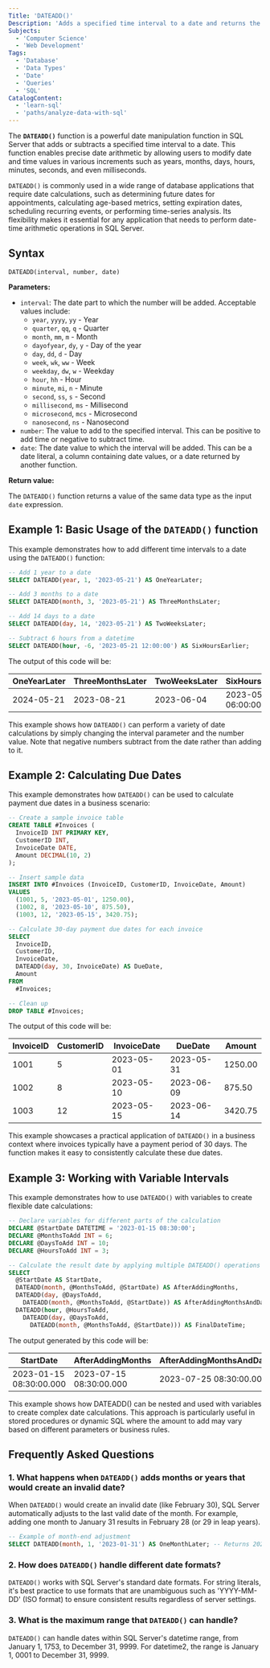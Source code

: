 ```yaml
---
Title: 'DATEADD()'
Description: 'Adds a specified time interval to a date and returns the modified date.'
Subjects:
  - 'Computer Science'
  - 'Web Development'
Tags:
  - 'Database'
  - 'Data Types'
  - 'Date'
  - 'Queries'
  - 'SQL'
CatalogContent:
  - 'learn-sql'
  - 'paths/analyze-data-with-sql'
---
```


The **`DATEADD()`** function is a powerful date manipulation function in SQL Server that adds or subtracts a specified time interval to a date. This function enables precise date arithmetic by allowing users to modify date and time values in various increments such as years, months, days, hours, minutes, seconds, and even milliseconds.

`DATEADD()` is commonly used in a wide range of database applications that require date calculations, such as determining future dates for appointments, calculating age-based metrics, setting expiration dates, scheduling recurring events, or performing time-series analysis. Its flexibility makes it essential for any application that needs to perform date-time arithmetic operations in SQL Server.

## Syntax

```pseudo
DATEADD(interval, number, date)
```

**Parameters:**

- `interval`: The date part to which the number will be added. Acceptable values include:
  - `year`, `yyyy`, `yy` - Year
  - `quarter`, `qq`, `q` - Quarter
  - `month`, `mm`, `m` - Month
  - `dayofyear`, `dy`, `y` - Day of the year
  - `day`, `dd`, `d` - Day
  - `week`, `wk`, `ww` - Week
  - `weekday`, `dw`, `w` - Weekday
  - `hour`, `hh` - Hour
  - `minute`, `mi`, `n` - Minute
  - `second`, `ss`, `s` - Second
  - `millisecond`, `ms` - Millisecond
  - `microsecond`, `mcs` - Microsecond
  - `nanosecond`, `ns` - Nanosecond
- `number`: The value to add to the specified interval. This can be positive to add time or negative to subtract time.
- `date`: The date value to which the interval will be added. This can be a date literal, a column containing date values, or a date returned by another function.

**Return value:**

The `DATEADD()` function returns a value of the same data type as the input `date` expression.

## Example 1: Basic Usage of the `DATEADD()` function

This example demonstrates how to add different time intervals to a date using the `DATEADD()` function:

```sql
-- Add 1 year to a date
SELECT DATEADD(year, 1, '2023-05-21') AS OneYearLater;

-- Add 3 months to a date
SELECT DATEADD(month, 3, '2023-05-21') AS ThreeMonthsLater;

-- Add 14 days to a date
SELECT DATEADD(day, 14, '2023-05-21') AS TwoWeeksLater;

-- Subtract 6 hours from a datetime
SELECT DATEADD(hour, -6, '2023-05-21 12:00:00') AS SixHoursEarlier;
```

The output of this code will be:

| OneYearLater | ThreeMonthsLater | TwoWeeksLater | SixHoursEarlier         |
| ------------ | ---------------- | ------------- | ----------------------- |
| 2024-05-21   | 2023-08-21       | 2023-06-04    | 2023-05-21 06:00:00.000 |

This example shows how `DATEADD()` can perform a variety of date calculations by simply changing the interval parameter and the number value. Note that negative numbers subtract from the date rather than adding to it.

## Example 2: Calculating Due Dates

This example demonstrates how `DATEADD()` can be used to calculate payment due dates in a business scenario:

```sql
-- Create a sample invoice table
CREATE TABLE #Invoices (
  InvoiceID INT PRIMARY KEY,
  CustomerID INT,
  InvoiceDate DATE,
  Amount DECIMAL(10, 2)
);

-- Insert sample data
INSERT INTO #Invoices (InvoiceID, CustomerID, InvoiceDate, Amount)
VALUES
  (1001, 5, '2023-05-01', 1250.00),
  (1002, 8, '2023-05-10', 875.50),
  (1003, 12, '2023-05-15', 3420.75);

-- Calculate 30-day payment due dates for each invoice
SELECT
  InvoiceID,
  CustomerID,
  InvoiceDate,
  DATEADD(day, 30, InvoiceDate) AS DueDate,
  Amount
FROM
  #Invoices;

-- Clean up
DROP TABLE #Invoices;
```

The output of this code will be:

| InvoiceID | CustomerID | InvoiceDate | DueDate    | Amount  |
| --------- | ---------- | ----------- | ---------- | ------- |
| 1001      | 5          | 2023-05-01  | 2023-05-31 | 1250.00 |
| 1002      | 8          | 2023-05-10  | 2023-06-09 | 875.50  |
| 1003      | 12         | 2023-05-15  | 2023-06-14 | 3420.75 |

This example showcases a practical application of `DATEADD()` in a business context where invoices typically have a payment period of 30 days. The function makes it easy to consistently calculate these due dates.

## Example 3: Working with Variable Intervals

This example demonstrates how to use `DATEADD()` with variables to create flexible date calculations:

```sql
-- Declare variables for different parts of the calculation
DECLARE @StartDate DATETIME = '2023-01-15 08:30:00';
DECLARE @MonthsToAdd INT = 6;
DECLARE @DaysToAdd INT = 10;
DECLARE @HoursToAdd INT = 3;

-- Calculate the result date by applying multiple DATEADD() operations
SELECT
  @StartDate AS StartDate,
  DATEADD(month, @MonthsToAdd, @StartDate) AS AfterAddingMonths,
  DATEADD(day, @DaysToAdd,
    DATEADD(month, @MonthsToAdd, @StartDate)) AS AfterAddingMonthsAndDays,
  DATEADD(hour, @HoursToAdd,
    DATEADD(day, @DaysToAdd,
      DATEADD(month, @MonthsToAdd, @StartDate))) AS FinalDateTime;
```

The output generated by this code will be:

| StartDate               | AfterAddingMonths       | AfterAddingMonthsAndDays | FinalDateTime           |
| ----------------------- | ----------------------- | ------------------------ | ----------------------- |
| 2023-01-15 08:30:00.000 | 2023-07-15 08:30:00.000 | 2023-07-25 08:30:00.000  | 2023-07-25 11:30:00.000 |

This example shows how DATEADD() can be nested and used with variables to create complex date calculations. This approach is particularly useful in stored procedures or dynamic SQL where the amount to add may vary based on different parameters or business rules.

## Frequently Asked Questions

### 1. What happens when `DATEADD()` adds months or years that would create an invalid date?

When `DATEADD()` would create an invalid date (like February 30), SQL Server automatically adjusts to the last valid date of the month. For example, adding one month to January 31 results in February 28 (or 29 in leap years).

```sql
-- Example of month-end adjustment
SELECT DATEADD(month, 1, '2023-01-31') AS OneMonthLater; -- Returns 2023-02-28
```

### 2. How does `DATEADD()` handle different date formats?

`DATEADD()` works with SQL Server's standard date formats. For string literals, it's best practice to use formats that are unambiguous such as 'YYYY-MM-DD' (ISO format) to ensure consistent results regardless of server settings.

### 3. What is the maximum range that `DATEADD()` can handle?

`DATEADD()` can handle dates within SQL Server's datetime range, from January 1, 1753, to December 31, 9999. For datetime2, the range is January 1, 0001 to December 31, 9999.
